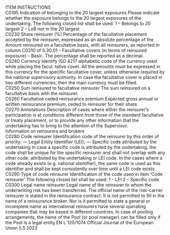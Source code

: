  
ITEM  INSTRUCTIONS  
C0195  Indication of belonging to the 
20 largest exposures  Please indicate whether the exposure belongs to the 20 largest exposures of the 
undertaking. The following closed list shall be used: 
1 – Belongs to 20 largest 
2 – LoB not in the 20 largest  
C0230  Share reinsurer (%)  Percentage of the facultative placement accepted by the reinsurer, expressed as an 
absolute percentage of the Amount reinsured on a facultative basis, with all 
reinsurers, as reported in column C0310 of S.30.01 – Facultative covers (in 
terms of reinsured exposure) – Basic. 
The percentage shall be reported as a decimal.  
C0240  Currency  Identify ISO 4217 alphabetic code of the currency used while placing the facul ­
tative cover. All the amounts must be expressed in this currency for the specific 
facultative cover, unless otherwise required by the national supervisory authority. 
In case the facultative cover is placed in two different currencies, then the main 
currency must be filled.  
C0250  Sum reinsured to facultative 
reinsurer  The sum reinsured on a facultative basis with the reinsurer.  
C0260  Facultative ceded reinsurance 
premium  Expected gross annual or written reinsurance premium, ceded to reinsurer for 
their share.  
C0270  Annotations  Description of cases where either the reinsurer’s participation is at conditions 
different from those of the standard facultative or treaty placement, or to 
provide any other information that the undertaking has to bring to the 
attention of the Supervisor.  
Information on reinsurers and brokers  
C0280  Code reinsurer  Identification code of the reinsurer by this order of priority: 
— Legal Entity Identifier (LEI); 
— Specific code attributed by the undertaking 
In case a specific code is attributed by the undertaking, the code shall be unique 
for the specific reinsurer and shall not overlap with any other code, attributed by 
the undertaking or LEI code. 
In the cases where a code already exists (e.g. national identifier), the same code is 
used as this identifier and shall be kept consistently over time until a LEI code 
exists.  
C0290  Type of code reinsurer  Identification of the code used in item ‘Code reinsurer’ The following closed list 
shall be used: 
1 – LEI 
2 – Specific code  
C0300  Legal name reinsurer  Legal name of the reinsurer to whom the underwriting risk has been transferred. 
The official name of the risk–carrier reinsurer is stated in the reinsurance contract. 
It is not permitted to fill in the name of a reinsurance broker. Nor is it permitted 
to state a general or incomplete name as international reinsurers have several 
operating companies that may be based in different countries. 
In case of pooling arrangements, the name of the Pool (or pool manager) can be 
filled only if the Pool is a legal entity.EN  L 120/1074 Official Journal of the European Union 5.5.2023